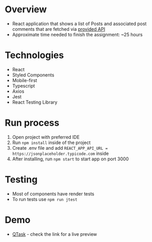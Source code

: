 # Overview

- React application that shows a list of Posts and associated post comments that are fetched via [provided API](https://jsonplaceholder.typicode.com/)
- Approximate time needed to finish the assignment: ~25 hours

# Technologies

- React
- Styled Components
- Mobile-first
- Typescript
- Axios
- Jest
- React Testing Library

# Run process

1. Open project with preferred IDE
2. Run `npm install` inside of the project
3. Create .env file and add `REACT_APP_API_URL = https://jsonplaceholder.typicode.com` inside
4. After installing, run `npm start` to start app on port 3000

# Testing

- Most of components have render tests
- To run tests use `npm run jtest`

# Demo

- [QTask](https://github.com/facebook/create-react-app) - check the link for a live preview